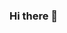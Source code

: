 ### Hi there 👋

<!--
**PedroHigueraG/PedroHigueraG** is a ✨ _special_ ✨ repository because its `README.md` (this file) appears on your GitHub profile.

### Hi I'm Pedro Higuera 🤙
<br>
I'm a systems engineering student at the district university Francisco José de Caldas. I'm from Bogotá, Colombia.
<br>
I like web development and I have learned HTML, CSS and JavaScript, I have taken courses on web development, responsive design, grid layout and others.
<br>
I developed my portfolio autonomously where I will upload my projects and certificates, which is hosted on github pages and you can visit it here:

- [My Portfolio](https://pedrohiguerag.github.io/ )

### Experience
<br>
Currently in the projects that I have carried out I manage:
<br>
<img src='https://img.shields.io/badge/HTML5-E34F26?style=for-the-badge&logo=html5&logoColor=white'>

<img src='https://img.shields.io/badge/CSS3-1572B6?style=for-the-badge&logo=css3&logoColor=white'>

<img src='https://img.shields.io/badge/JavaScript-323330?style=for-the-badge&logo=javascript&logoColor=F7DF1E'>

<img src='https://img.shields.io/badge/Java-ED8B00?style=for-the-badge&logo=java&logoColor=white'>

<img src='https://img.shields.io/badge/PostgreSQL-316192?style=for-the-badge&logo=postgresql&logoColor=white'>

### Stats
<br>

[![Pedro's github stats](https://github-readme-stats.vercel.app/api?username=PedroHigueraG&show_icons=true&theme=dark)](https://github.com/anuraghazra/github-readme-stats)

[![Top Langs](https://github-readme-stats.vercel.app/api/top-langs/?username=PedroHigueraG&theme=dark)](https://github.com/anuraghazra/github-readme-stats)

### Contact

I can be contacted by:

[<img aling='left' alt='faceboook'  src="https://img.shields.io/badge/Facebook-1877F2?style=for-the-badge&logo=facebook&logoColor=white"/>][facebook]
[<img aling='left' alt='instagram'  src="https://img.shields.io/badge/Instagram-E4405F?style=for-the-badge&logo=instagram&logoColor=white"/>][instagram]
[<img aling='left' alt='linkedin'  src="https://img.shields.io/badge/LinkedIn-0077B5?style=for-the-badge&logo=linkedin&logoColor=white"/>][linkedin]
[<img aling='left' alt='github'  src="https://img.shields.io/badge/GitHub-100000?style=for-the-badge&logo=github&logoColor=white"/>][github]
[<img aling='left' alt='gmail'  src="https://img.shields.io/badge/Gmail-D14836?style=for-the-badge&logo=gmail&logoColor=white"/>][gmail]

[facebook]:https://www.facebook.com/Pedro664
[instagram]:https://www.instagram.com/higuerapedro664/
[linkedin]:https://www.linkedin.com/in/pedrohiguerag/
[github]:https://github.com/PedroHigueraG
